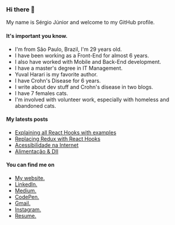 ### Hi there 👋

My name is Sérgio Júnior and welcome to my GitHub profile.

#### It's important you know.

- I'm from São Paulo, Brazil, I'm 29 years old.
- I have been working as a Front-End for almost 6 years.
- I also have worked with Mobile and Back-End development.
- I have a master's degree in IT Management.
- Yuval Harari is my favorite author.
- I have Crohn's Disease for 6 years.
- I write about dev stuff and Crohn's disease in two blogs.
- I have 7 females cats.
- I'm involved with volunteer work, especially with homeless and abandoned cats.

#### My latests posts

- [Explaining all React Hooks with examples](https://sergiojunior.com.br/posts_en/explaining-all-react-hooks-with-examples)
- [Replacing Redux with React Hooks](https://sergiojunior.com.br/posts_en/replacing-redux-with-react-hooks)
- [Acessibilidade na Internet](https://medium.com/d3-estudio/acessibilidade-na-internet-40b7c11f3b1a)
- [Alimentação & DII](https://diariodeumcrohnista.com.br/alimentacao-dii/)

#### You can find me on

- [My website.](https://sergiojunior.com.br)
- [LinkedIn.](https://www.linkedin.com/in/sergioamjr/)
- [Medium.](https://medium.com/@sergioamjr91)
- [CodePen.](https://github.com/Sergioamjr/)
- [Gmail.](mailto:sergioamjr91@gmail.com)
- [Instagram.](https://www.instagram.com/sergioamjr_/)
- [Resume.](https://www.notion.so/Resume-bdf5ceb3744c4dc5ab2d74c14deaa204)


<!--
**Sergioamjr/Sergioamjr** is a ✨ _special_ ✨ repository because its `README.md` (this file) appears on your GitHub profile.

Here are some ideas to get you started:

- 🔭 I’m currently working on ...
- 🌱 I’m currently learning ...
- 👯 I’m looking to collaborate on ...
- 🤔 I’m looking for help with ...
- 💬 Ask me about ...
- 📫 How to reach me: ...
- 😄 Pronouns: ...
- ⚡ Fun fact: ...
-->
